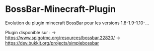 # BossBar-Minecraft-Plugin
Evolution du plugin minecraft BossBar pour les versions 1.8-1.9-1.10-...

Plugin disponible sur :
-> https://www.spigotmc.org/resources/bossbar.22820/
-> https://dev.bukkit.org/projects/simplebossbar

